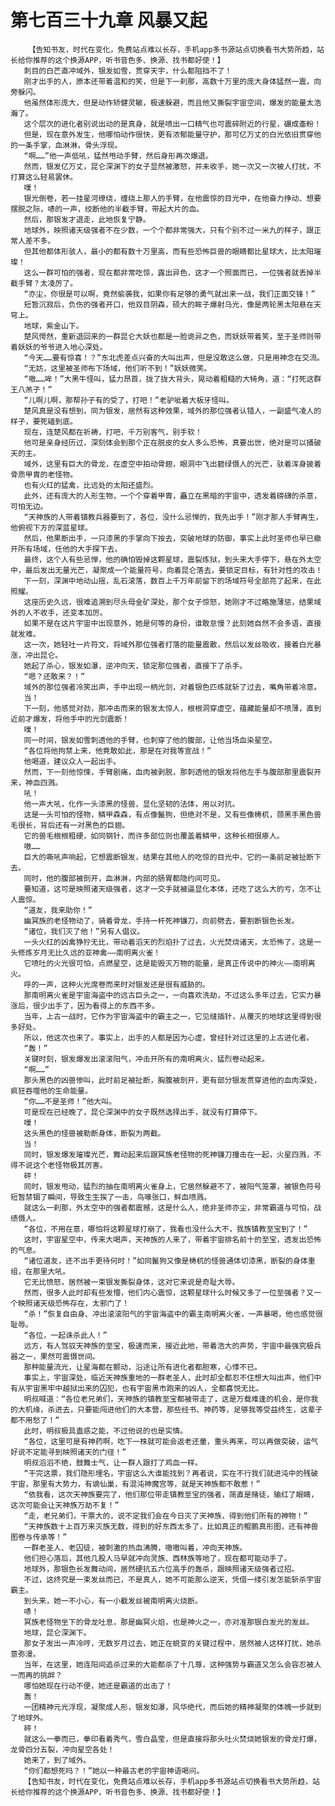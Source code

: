 # 第七百三十九章 风暴又起
        【告知书友，时代在变化，免费站点难以长存，手机app多书源站点切换看书大势所趋，站长给你推荐的这个换源APP，听书音色多、换源、找书都好使！】
       刺目的白芒直冲域外，银发如雪，贯穿天宇，什么都阻挡不了！
       刚才出手的人，原本还带着温和的笑，但是下一刹那，高数十万里的庞大身体猛然一震，向旁躲闪。
       他虽然体形庞大，但是动作矫健灵敏，极速躲避，而且他又撕裂宇宙空间，爆发的能量太浩瀚了。
       这个层次的进化者别说出动的是真身，就是喷出一口精气也可震碎附近的行星，碾成齑粉！
       但是，现在意外发生，他哪怕动作很快，更有浓郁能量守护，那可亿万丈的白光依旧贯穿他的一条手掌，血淋淋，骨头浮现。
       “啊……”他一声低吼，猛然甩动手臂，然后身形再次爆退。
       然而，银发亿万丈，昆仑深渊下的女子显然被激怒，并未收手，她一次又一次被人打扰，不打算这么轻易罢休。
       噗！
       银光倒卷，若一挂星河缭绕，缠绕上那人的手臂，在他震惊的目光中，在他奋力挣动、想要摆脱之际，哧的一声，绞断他的半截手臂，带起大片的血。
       然后，那银发才退走，此地恢复宁静。
       地球外，映照诸天级强者不在少数，一个个都非常强大，只有个别不过一米九的样子，跟正常人差不多。
       但其他都体形骇人，最小的都有数十万里高，而有些恐怖巨兽的眼睛都比星球大，比太阳璀璨！
       这么一群可怕的强者，现在都非常吃惊，露出异色，这才一个照面而已，一位强者就丢掉半截手臂？太凌厉了。
       “亦尘，你很是可以啊，竟然偷袭我，如果你有足够的勇气就出来一战，我们正面交锋！”
       短暂沉寂后，负伤的强者开口，他双目阴森，硕大的眸子爆射乌光，像是两轮黑太阳悬在天穹上。
       地球，紫金山下。
       楚风愕然，重新退回来的一群昆仑大妖也都是一脸诡异之色，而妖妖带着笑，至于圣师则带着妖妖的爷爷进入地心深处。
       “今天……要有惊喜！？”东北虎差点兴奋的大叫出声，但是没敢这么做，只是用神念在交流。
       “无妨，这里被圣师布下场域，他们听不到！”妖妖微笑。
       “嗷……哞！”大黑牛怪叫，猛力昂首，拢了拢大背头，晃动着粗糙的大犄角，道：“打死这群王八羔子！”
       “儿啊儿啊，那帮孙子有的受了，打吧！”老驴呲着大板牙怪叫。
       楚风真是没有想到，同为银发，居然有这种效果，域外的那位强者认错人，一副盛气凌人的样子，要死磕到底。
       现在，连楚风都在祈祷，打吧，千万别客气，别手软！
       他可是亲身经历过，深刻体会到那个正在脱皮的女人多么恐怖，真要出世，绝对是可以捅破天的主。
       域外，这里有巨大的骨龙，在虚空中拍动骨翅，眼洞中飞出碧绿慑人的光芒，驮着浑身披着骨质甲胄的老怪物。
       也有火红的猛禽，比远处的太阳还盛烈。
       此外，还有庞大的人形生物，一个个穿着甲胄，矗立在黑暗的宇宙中，透发着磅礴的杀意，可怕无边。
       “天神族的人带着镇教兵器要到了，各位，没什么忌惮的，我先出手！”刚才那人手臂再生，他俯视下方的深蓝星球。
       然后，他果断出手，一只漆黑的手掌向下按去，突破地球的防御，事实上此时圣师也早已撤开所有场域，任他的大手探下去。
       最终，这个人有些忌惮，他的确怕毁掉这颗星球，震裂炼狱，到头来大手停下，悬在外太空中，最后发出无量光芒，凝聚成一个能量符号，向着昆仑落去，要锁定目标，有针对性的攻击！
       下一刻，深渊中地动山摇，乱石滚落，数百上千万年前留下的场域符号全部亮了起来，在此照耀。
       这座历史久远，很难追溯到尽头母金矿深处，那个女子惊怒，她刚才不过略施薄惩，结果域外的人不收手，还变本加厉。
       如果不是在这片宇宙中出现意外，她是何等的身份，谁敢怠慢？此刻她自然不会多语，直接就发难。
       这一次，她轻吐一片符文，将域外那位强者打落的能量震散，然后以发丝吸收，接着白光暴涨，冲出昆仑。
       她起了杀心，银发如瀑，逆冲向天，锁定那位强者，直接下了杀手。
       “嗯？还敢来？！”
       域外的那位强者冷笑出声，手中出现一柄光剑，对着银色匹练就斩了过去，嘴角带着冷意。
       当！
       下一刻，他感觉对劲，那冲击而来的银发太惊人，根根洞穿虚空，蕴藏能量却不喷薄，直到近前才爆发，将他手中的光剑震断！
       噗！
       同一时间，银发如雪刺透他的手臂，也刺穿了他的腹部，让他当场血染星空。
       “各位将他拘禁上来，他竟敢如此，那是在对我等宣战！”
       他喝道，建议众人一起出手。
       然而，下一刻他惊悚，手臂剧痛，血肉被剥脱，那刺透他的银发将他左手与腹部那里震裂开来，神血四溅。
       吼！
       他一声大吼，化作一头漆黑的怪兽，显化坚韧的法体，用以对抗。
       这是一头可怕的怪物，鳞甲森森，有点像鬣狗，但绝对不是，又有些像梼杌，颈黑手黑色兽毛很长，背后还有一对黑色的巨翅。
       它的兽毛根根粗硬，如同钢针，而许多部位则也覆盖着鳞甲，这种长相很瘆人。
       嗷……
       巨大的嘶吼声响起，它想震断银发，结果在其他人的吃惊的目光中，它的一条前足被扯断下去。
       同时，他的腹部被剖开，血淋淋，内部的肠胃都隐约间可见。
       要知道，这可是映照诸天级强者，这才一交手就被逼显化本体，还吃了这么大的亏，怎不让人震惊。
       “道友，我来助你！”
       幽冥族的老怪物动了，骑着骨龙，手持一杆死神镰刀，向前劈去，要割断银色长发。
       “诸位，我们灭了他！”另有人倡议。
       一头火红的凶禽狰狞无比，带动着滔天的烈焰扑了过去，火光焚烧诸天，太恐怖了，这是一头修炼岁月无比久远的亚神禽——南明离火雀！
       它喷吐的火光很可怕，点燃星空，这是能毁灭万物的能量，是真正传说中的神火——南明离火。
       呼的一声，这种火光席卷而来时对银发还是很有威胁的。
       那南明离火雀是宇宙海盗中的远古巨头之一，一向喜欢洗劫，不过这么多年过去，它实力暴涨后，很少出手了，因为看得上的东西不多。
       当年，上古一战时，它作为宇宙海盗中的霸主之一，它见缝插针，从覆灭的地球这里得到很多好处。
       所以，他这次也来了。事实上，出手的人都是因为心虚，曾经针对过这里的上古进化者。
       “轰！”
       关键时刻，银发爆发出滚滚阳气，冲击开所有的南明离火，猛烈卷动起来。
       “啊……”
       那头黑色的凶兽惨叫，此时前足被扯断，胸腹被剖开，更有部分银发贯穿进他的血肉深处，疯狂吞噬他的生命能量。
       “你……不是圣师！”他大叫。
       可是现在已经晚了，昆仑深渊中的女子既然选择出手，就没有打算停下。
       噗！
       这头黑色的怪兽被勒断身体，断裂为两截。
       当！
       同时，银发爆发璀璨光芒，舞动起来后跟冥族老怪物的死神镰刀撞击在一起，火星四溅，不得不说这个老怪物极其厉害。
       砰！
       同时，银发甩动，猛烈的抽在南明离火雀身上，它居然躲避不了，被阳气笼罩，被银色符号短暂禁锢了瞬间，导致生生挨了一击，鸟喙张口，鲜血喷溅。
       就这么一刹那，外太空中的强者都震撼，这是什么人，绝非圣师亦尘，非常霸道与可怕，战绩慑人。
       “各位，不用在意，哪怕将这颗星球打崩了，我看也没什么大不，我族镇教至宝到了！”
       这时，宇宙星空中，传来大喝声，天神族的人来了，带着宇宙排名前十的至宝，透发出恐怖的气息。
       “诸位道友，还不出手更待何时！”如同鬣狗又像是梼杌的怪兽通体切漆黑，断裂的身体重组，在那里大吼。
       它无比愤怒，居然被一束银发撕裂身体，这对它来说是奇耻大辱。
       然而，很多人此时却有些发懵，他们内心震惊，这颗星球什么时候又多了一位至强者？又一个映照诸天级恐怖存在，太邪门了！
       “杀！”恢复自由身、冲出滚滚阳气的宇宙海盗中的霸主南明离火雀，一声暴喝，他也感觉很耻辱。
       “各位，一起诛杀此人！”
       远方，有人驾驭天神族的至宝，极速而来，接近此地，带着浩大的声势，宇宙中最强究极兵器之一，果然可震慑世间。
       那种能量流光，让星海都在颤动，沿途让所有进化者都胆寒，心悸不已。
       事实上，宇宙深处，临近天神族重地的一群老圣人，此时却全都忍不住想大叫出声，他们中有从宇宙黑牢中越狱出来的囚犯，也有宇宙黑市跑来的凶人，全都喜悦无比。
       明叔喊道：“各位老兄弟们，天神族的镇教至宝都被带走了，这是万载难逢的机会，是你我的大机缘，杀进去，只要能闯进他们的大本营，那些经书、神药等，足够我等受益终生，这辈子都不用愁了！”
       此时，明叔极具蛊惑之能，不过他说的也是实情。
       “各位，这里可是有神药啊，吃下一株就可能会返老还童，重头再来，可以再做突破，运气好说不定能寻到映照诸天的门径！”
       明叔滔滔不绝，鼓舞士气，让一群人跟打了鸡血一样。
       “干完这票，我们隐形埋名，宇宙这么大谁能找到？再者说，实在不行我们就进沌中的残破宇宙，那里有大势力，有谪仙巢，有混沌神魔宫等，就是天神族都不敢惹！”
       “依我看，这次天神族要完了，他们那位带走镇教至宝的强者，简直是赌徒，输红了眼睛，这次可能会让天神族万劫不复！”
       “走，老兄弟们，干票大的，说不定我们会在今日灭了天神族，得到他们所有的神物！”
       “天神族数十上百万来灭族无数，得到的好东西太多了，比如真正的鲲鹏真形图，还有神兽图卷与传承等！”
       一群老圣人、老囚徒，被刺激的热血沸腾，嗷嗷叫着，冲向天神族。
       他们担心落后，其他几股人马早就冲向灵族、西林族等地了，现在都可能动手了。
       地球外，那银色长发舞动间，居然硬抗五六位高手的轰杀，跟映照诸天级强者过招。
       不过，这终究是一束发丝而已，不是真人，她不可能那么逆天，凭借一缕引发怎能斩杀宇宙霸主。
       到头来，她一不小心，有一小截发丝被南明离火烧断。
       哧！
       冥族老怪物坐下的骨龙吐息，那是幽冥火焰，也是神火之一，亦对准那银白发光的发丝。
       地球，昆仑深渊下。
       那女子发出一声冷哼，无数岁月过去，她正在蜕变的关键过程中，居然被人这样打扰，她杀意弥漫。
       当年，在这里，她连阳间追杀过来的大能都杀了十几尊，这种强势与霸道又怎么会容忍被人一而再的挑衅？
       哪怕她现在行动不便，她还是霸道的出击了！
       轰！
       一团精神元光浮现，凝聚成人形，银发如瀑，风华绝代，而后她的精神凝聚的体魄一步就到了地球外。
       砰！
       就这么一拳而已，拳印看着秀气，雪白晶莹，但是直接将那头吐火焚烧她银发的骨龙打爆，龙骨四分五裂，冲向星空各处！
       她来了，到了域外。
       “你们都想死吗？！”她以一种最古老的宇宙神语喝问。
       【告知书友，时代在变化，免费站点难以长存，手机app多书源站点切换看书大势所趋，站长给你推荐的这个换源APP，听书音色多、换源、找书都好使！】